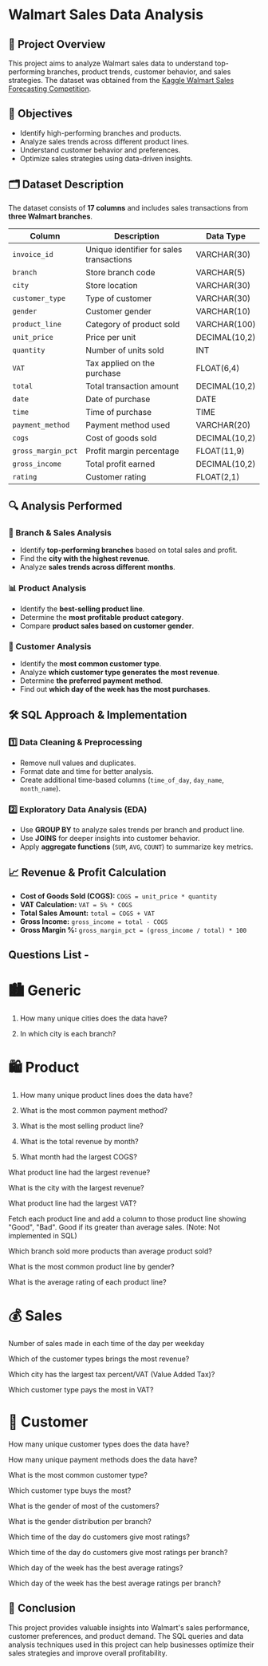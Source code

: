 # Walmart Sales Data Analysis

## 📌 Project Overview
This project aims to analyze Walmart sales data to understand top-performing branches, product trends, customer behavior, and sales strategies. The dataset was obtained from the [Kaggle Walmart Sales Forecasting Competition](https://www.kaggle.com/c/walmart-recruiting-store-sales-forecasting).

## 🎯 Objectives
- Identify high-performing branches and products.
- Analyze sales trends across different product lines.
- Understand customer behavior and preferences.
- Optimize sales strategies using data-driven insights.

## 🗂️ Dataset Description
The dataset consists of **17 columns** and includes sales transactions from **three Walmart branches**.

| Column                  | Description                              | Data Type      |
|-------------------------|------------------------------------------|---------------|
| `invoice_id`           | Unique identifier for sales transactions | VARCHAR(30)   |
| `branch`               | Store branch code                        | VARCHAR(5)    |
| `city`                 | Store location                           | VARCHAR(30)   |
| `customer_type`        | Type of customer                        | VARCHAR(30)   |
| `gender`               | Customer gender                         | VARCHAR(10)   |
| `product_line`         | Category of product sold                | VARCHAR(100)  |
| `unit_price`           | Price per unit                          | DECIMAL(10,2) |
| `quantity`             | Number of units sold                    | INT           |
| `VAT`                  | Tax applied on the purchase             | FLOAT(6,4)    |
| `total`                | Total transaction amount                 | DECIMAL(10,2) |
| `date`                 | Date of purchase                        | DATE          |
| `time`                 | Time of purchase                        | TIME          |
| `payment_method`       | Payment method used                     | VARCHAR(20)   |
| `cogs`                 | Cost of goods sold                      | DECIMAL(10,2) |
| `gross_margin_pct`     | Profit margin percentage                 | FLOAT(11,9)   |
| `gross_income`         | Total profit earned                     | DECIMAL(10,2) |
| `rating`               | Customer rating                         | FLOAT(2,1)    |

## 🔍 Analysis Performed

### 🏪 Branch & Sales Analysis
- Identify **top-performing branches** based on total sales and profit.
- Find the **city with the highest revenue**.
- Analyze **sales trends across different months**.

### 📊 Product Analysis
- Identify the **best-selling product line**.
- Determine the **most profitable product category**.
- Compare **product sales based on customer gender**.

### 👥 Customer Analysis
- Identify the **most common customer type**.
- Analyze **which customer type generates the most revenue**.
- Determine **the preferred payment method**.
- Find out **which day of the week has the most purchases**.

## 🛠️ SQL Approach & Implementation
### 1️⃣ **Data Cleaning & Preprocessing**
- Remove null values and duplicates.
- Format date and time for better analysis.
- Create additional time-based columns (`time_of_day`, `day_name`, `month_name`).

### 2️⃣ **Exploratory Data Analysis (EDA)**
- Use **GROUP BY** to analyze sales trends per branch and product line.
- Use **JOINS** for deeper insights into customer behavior.
- Apply **aggregate functions** (`SUM`, `AVG`, `COUNT`) to summarize key metrics.

## 📈 Revenue & Profit Calculation
- **Cost of Goods Sold (COGS):** `COGS = unit_price * quantity`
- **VAT Calculation:** `VAT = 5% * COGS`
- **Total Sales Amount:** `total = COGS + VAT`
- **Gross Income:** `gross_income = total - COGS`
- **Gross Margin %:** `gross_margin_pct = (gross_income / total) * 100`

## Questions List - 

# 🏙️ Generic
1. How many unique cities does the data have?

2. In which city is each branch?

# 🛍️ Product
1. How many unique product lines does the data have?

2. What is the most common payment method?

3. What is the most selling product line?

4. What is the total revenue by month?

5. What month had the largest COGS?

What product line had the largest revenue?

What is the city with the largest revenue?

What product line had the largest VAT?

Fetch each product line and add a column to those product line showing "Good", "Bad". Good if its greater than average sales. (Note: Not implemented in SQL)

Which branch sold more products than average product sold?

What is the most common product line by gender?

What is the average rating of each product line?

# 💰 Sales
Number of sales made in each time of the day per weekday

Which of the customer types brings the most revenue?

Which city has the largest tax percent/VAT (Value Added Tax)?

Which customer type pays the most in VAT?

# 👥 Customer
How many unique customer types does the data have?

How many unique payment methods does the data have?

What is the most common customer type?

Which customer type buys the most?

What is the gender of most of the customers?

What is the gender distribution per branch?

Which time of the day do customers give most ratings?

Which time of the day do customers give most ratings per branch?

Which day of the week has the best average ratings?

Which day of the week has the best average ratings per branch?



## 📌 Conclusion
This project provides valuable insights into Walmart's sales performance, customer preferences, and product demand. The SQL queries and data analysis techniques used in this project can help businesses optimize their sales strategies and improve overall profitability.

